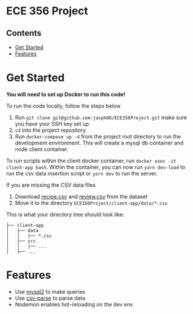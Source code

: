 # ECE 356 Project

## Contents
  - [Get Started](#get-started)
  - [Features](#features)

# Get Started

**You will need to set up Docker to run this code!**

To run the code locally, follow the steps below  
1. Run `git clone git@github.com:jaspk06/ECE356Project.git` make sure you have your SSH key set up
2. `cd` into the project repository  
3. Run `docker-compose up -d` from the project root directory to run the development environment. This will create a mysql db container and node client container.

To run scripts within the client docker container, run `docker exec -it client-app bash`.
Within the container, you can now run `yarn dev-load` to run the csv data insertion script or `yarn dev` to run the server.

If you are missing the CSV data files
1. Download [recipe.csv](https://www.kaggle.com/kanaryayi/recipe-ingredients-and-reviews?select=recipes.csv) and [review.csv](https://www.kaggle.com/kanaryayi/recipe-ingredients-and-reviews?select=reviews.csv) from the dataset
2. Move it to the directory `ECE356Project/client-app/data/*.csv`

This is what your directory tree should look like:
```
├── client-app
│   ├── data
│   │   ├── *.csv
│   ├── src
│   │   ├── ...
│   ├── ...
```


# Features

- Use [mysql2](https://github.com/sidorares/node-mysql2) to make queries
- Use [csv-parse](https://github.com/adaltas/node-csv) to parse data
- Nodemon enables hot-reloading on the dev env


